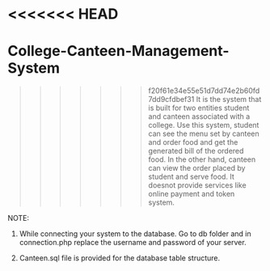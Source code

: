 <<<<<<< HEAD
=======
# College-Canteen-Management-System

>>>>>>> f20f61e34e55e51d7dd74e2b60fd7dd9cfdbef31
It is the system that is built for two entities student and canteen associated with a college.
Use this system, student can see the menu set by canteen and order food and get the generated bill of the ordered food.
In the other hand, canteen can view the order placed by student and serve food.
It doesnot provide services like online payment and token system.



NOTE:

1. While connecting your system to the database. Go to db folder and in connection.php replace the username and password of your server.

2. Canteen.sql file is provided for the database table structure.
